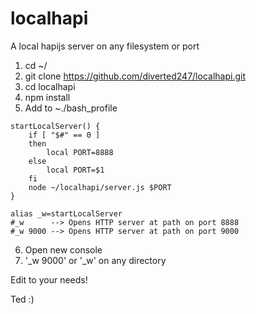 # localhapi
A local hapijs server on any filesystem or port

1. cd ~/
2. git clone https://github.com/diverted247/localhapi.git
3. cd localhapi
4. npm install
5. Add to ~./bash_profile

```
startLocalServer() {
    if [ "$#" == 0 ]
    then
        local PORT=8888
    else
        local PORT=$1
    fi
    node ~/localhapi/server.js $PORT
}
 
alias _w=startLocalServer
#_w      --> Opens HTTP server at path on port 8888
#_w 9000 --> Opens HTTP server at path on port 9000
```
6. Open new console
7. '_w 9000' or '_w' on any directory

Edit to your needs!

Ted :)
